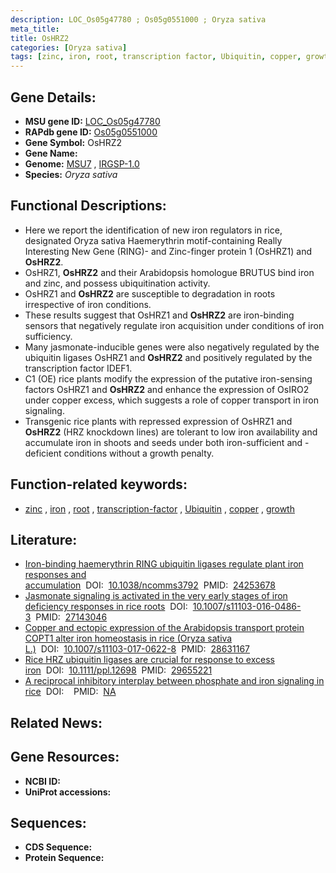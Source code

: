 ```yaml
---
description: LOC_Os05g47780 ; Os05g0551000 ; Oryza sativa
meta_title:
title: OsHRZ2
categories: [Oryza sativa]
tags: [zinc, iron, root, transcription factor, Ubiquitin, copper, growth]
---
```


## Gene Details:
- **MSU gene ID:** [LOC_Os05g47780](http://rice.uga.edu/cgi-bin/ORF_infopage.cgi?orf=LOC_Os05g47780)  
- **RAPdb gene ID:** [Os05g0551000](https://rapdb.dna.affrc.go.jp/locus/?name=Os05g0551000)  
- **Gene Symbol:** OsHRZ2
- **Gene Name:**
- **Genome:**  [MSU7](http://rice.uga.edu/)&nbsp;,&nbsp;[IRGSP-1.0](https://rapdb.dna.affrc.go.jp/download/irgsp1.html)
- **Species:** *Oryza sativa*

## Functional Descriptions:
   - Here we report the identification of new iron regulators in rice, designated Oryza sativa Haemerythrin motif-containing Really Interesting New Gene (RING)- and Zinc-finger protein 1 (OsHRZ1) and **OsHRZ2**.
   - OsHRZ1, **OsHRZ2** and their Arabidopsis homologue BRUTUS bind iron and zinc, and possess ubiquitination activity.
   - OsHRZ1 and **OsHRZ2** are susceptible to degradation in roots irrespective of iron conditions.
   - These results suggest that OsHRZ1 and **OsHRZ2** are iron-binding sensors that negatively regulate iron acquisition under conditions of iron sufficiency.
   - Many jasmonate-inducible genes were also negatively regulated by the ubiquitin ligases OsHRZ1 and **OsHRZ2** and positively regulated by the transcription factor IDEF1.
   - C1 (OE) rice plants modify the expression of the putative iron-sensing factors OsHRZ1 and **OsHRZ2** and enhance the expression of OsIRO2 under copper excess, which suggests a role of copper transport in iron signaling.
   - Transgenic rice plants with repressed expression of OsHRZ1 and **OsHRZ2** (HRZ knockdown lines) are tolerant to low iron availability and accumulate iron in shoots and seeds under both iron-sufficient and -deficient conditions without a growth penalty.

## Function-related keywords:
   - [zinc](/tags/zinc/)&nbsp;,&nbsp;[iron](/tags/iron/)&nbsp;,&nbsp;[root](/tags/root/)&nbsp;,&nbsp;[transcription-factor](/tags/transcription-factor/)&nbsp;,&nbsp;[Ubiquitin](/tags/Ubiquitin/)&nbsp;,&nbsp;[copper](/tags/copper/)&nbsp;,&nbsp;[growth](/tags/growth/)

## Literature:
   - [Iron-binding haemerythrin RING ubiquitin ligases regulate plant iron responses and accumulation](https://www.doi.org/10.1038/ncomms3792)&nbsp;&nbsp;DOI:&nbsp;&nbsp;[10.1038/ncomms3792](https://www.doi.org/10.1038/ncomms3792)&nbsp;&nbsp;PMID:&nbsp;&nbsp;[24253678](https://pubmed.ncbi.nlm.nih.gov/24253678/)
   - [Jasmonate signaling is activated in the very early stages of iron deficiency responses in rice roots](https://www.doi.org/10.1007/s11103-016-0486-3)&nbsp;&nbsp;DOI:&nbsp;&nbsp;[10.1007/s11103-016-0486-3](https://www.doi.org/10.1007/s11103-016-0486-3)&nbsp;&nbsp;PMID:&nbsp;&nbsp;[27143046](https://pubmed.ncbi.nlm.nih.gov/27143046/)
   - [Copper and ectopic expression of the Arabidopsis transport protein COPT1 alter iron homeostasis in rice (Oryza sativa L.)](https://www.doi.org/10.1007/s11103-017-0622-8)&nbsp;&nbsp;DOI:&nbsp;&nbsp;[10.1007/s11103-017-0622-8](https://www.doi.org/10.1007/s11103-017-0622-8)&nbsp;&nbsp;PMID:&nbsp;&nbsp;[28631167](https://pubmed.ncbi.nlm.nih.gov/28631167/)
   - [Rice HRZ ubiquitin ligases are crucial for response to excess iron](https://www.doi.org/10.1111/ppl.12698)&nbsp;&nbsp;DOI:&nbsp;&nbsp;[10.1111/ppl.12698](https://www.doi.org/10.1111/ppl.12698)&nbsp;&nbsp;PMID:&nbsp;&nbsp;[29655221](https://pubmed.ncbi.nlm.nih.gov/29655221/)
   - [A reciprocal inhibitory interplay between phosphate and iron signaling in rice](https://www.doi.org/)&nbsp;&nbsp;DOI:&nbsp;&nbsp;[](https://www.doi.org/)&nbsp;&nbsp;PMID:&nbsp;&nbsp;[NA](https://pubmed.ncbi.nlm.nih.gov/NA/)

## Related News:

## Gene Resources:
- **NCBI ID:**  []()
- **UniProt accessions:** [](https://www.uniprot.org/uniprotkb//entry)

## Sequences:
- **CDS Sequence:**
- **Protein Sequence:**
